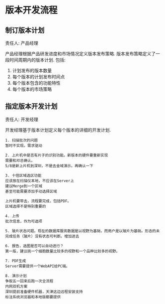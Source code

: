 # 版本开发流程

## 制订版本计划

责任人: 产品经理

产品经理根据产品研发进度和市场情况定义版本发布策略. 版本发布策略定义了一段时间周期内的版本计划. 包括: 

1. 计划发布的版本数量
2. 每个版本的计划发布时间点
3. 每个版本包含的功能特性
4. 每个版本的市场策略

## 指定版本开发计划

责任人: 开发经理

开发经理基于版本计划定义每个版本的详细的开发计划. 


	1. 扫描批次的问题
	暂时不实现。需求驱动
	
	2. 上片机中是否有片子的识别功能。新版本的硬件要重新实现
	需要和邓总确认。
	5/8是新上片机到深圳，不是去金域演示。再确认一下
	
	3. 十倍区域选区功能
	应该放在扫描仪本地，不应该在Server上
	建议Merge到一个区域
	甚至可能需要添加手动选择区域
	
	上片机要带去，流程要完成，包括PDF。
	区域选择不是特别重要的
	
	4. 上传
	批次信息，作为可选项
	
	5. 玻片状态问题。现在的数据库服务数据是以视野为基础，而用户是以玻片为基础。形态的未完成任务（玻片）没有状态可判断。增加进去

	6. 报告，选图是否可以自动进行？
	第一版，建议挑一个细胞数量比较多的视野和一个品种比较多的视野。
	
	7. PDF生成
	Server需要提供一个WebAPI给PC端。
	
	8. 演示计划
	争取五一回来后跑一次全流程
	内网双机方案
	深圳提前准备硬件机器，天津这边远程安装支持
    标注系统浏览器和本地版都要提供